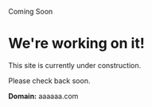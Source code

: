 Coming Soon



We're working on it!
====================

This site is currently under construction.

Please check back soon.

**Domain:** aaaaaa.com